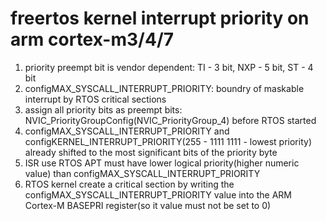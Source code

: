 # freertos kernel interrupt priority on arm cortex-m3/4/7
1. priority preempt bit is vendor dependent: TI - 3 bit, NXP - 5 bit, ST - 4 bit  
2. configMAX_SYSCALL_INTERRUPT_PRIORITY: boundry of maskable interrupt by RTOS critical sections  
3. assign all priority bits as preempt bits: NVIC_PriorityGroupConfig(NVIC_PriorityGroup_4) before RTOS started   
4. configMAX_SYSCALL_INTERRUPT_PRIORITY and configKERNEL_INTERRUPT_PRIORITY(255 - 1111 1111 - lowest priority) already shifted to the most significant bits of the priority byte  
5. ISR use RTOS APT must have lower logical priority(higher numeric value) than configMAX_SYSCALL_INTERRUPT_PRIORITY  
6. RTOS kernel create a critical section by writing the configMAX_SYSCALL_INTERRUPT_PRIORITY value into the ARM Cortex-M BASEPRI register(so it value must not be set to 0)  
